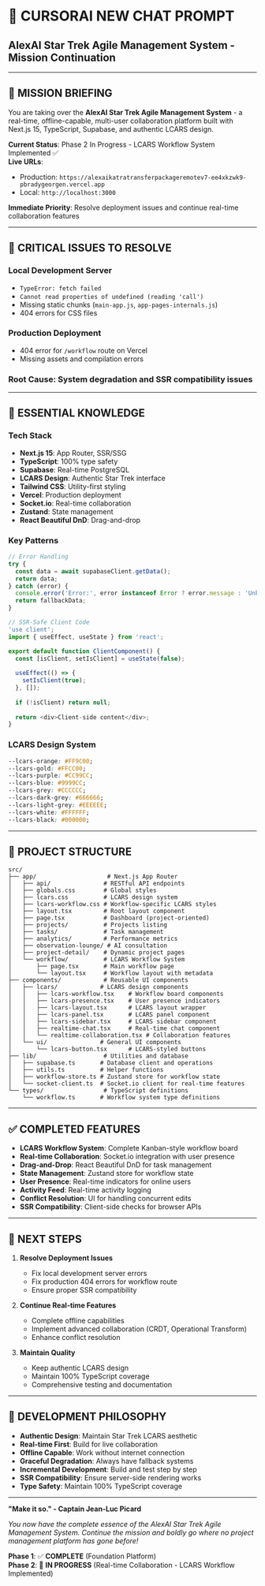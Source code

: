 # 🖖 **CURSORAI NEW CHAT PROMPT**
## **AlexAI Star Trek Agile Management System - Mission Continuation**

---

## 🎯 **MISSION BRIEFING**

You are taking over the **AlexAI Star Trek Agile Management System** - a real-time, offline-capable, multi-user collaboration platform built with Next.js 15, TypeScript, Supabase, and authentic LCARS design.

**Current Status**: Phase 2 In Progress - LCARS Workflow System Implemented ✅  
**Live URLs**: 
- Production: `https://alexaikatratransferpackageremotev7-ee4xkzwk9-pbradygeorgen.vercel.app`
- Local: `http://localhost:3000`

**Immediate Priority**: Resolve deployment issues and continue real-time collaboration features

---

## 🚨 **CRITICAL ISSUES TO RESOLVE**

### **Local Development Server**
- `TypeError: fetch failed`
- `Cannot read properties of undefined (reading 'call')`
- Missing static chunks (`main-app.js`, `app-pages-internals.js`)
- 404 errors for CSS files

### **Production Deployment**
- 404 error for `/workflow` route on Vercel
- Missing assets and compilation errors

### **Root Cause**: System degradation and SSR compatibility issues

---

## 🧠 **ESSENTIAL KNOWLEDGE**

### **Tech Stack**
- **Next.js 15**: App Router, SSR/SSG
- **TypeScript**: 100% type safety
- **Supabase**: Real-time PostgreSQL
- **LCARS Design**: Authentic Star Trek interface
- **Tailwind CSS**: Utility-first styling
- **Vercel**: Production deployment
- **Socket.io**: Real-time collaboration
- **Zustand**: State management
- **React Beautiful DnD**: Drag-and-drop

### **Key Patterns**
```typescript
// Error Handling
try {
  const data = await supabaseClient.getData();
  return data;
} catch (error) {
  console.error('Error:', error instanceof Error ? error.message : 'Unknown error');
  return fallbackData;
}

// SSR-Safe Client Code
'use client';
import { useEffect, useState } from 'react';

export default function ClientComponent() {
  const [isClient, setIsClient] = useState(false);
  
  useEffect(() => {
    setIsClient(true);
  }, []);
  
  if (!isClient) return null;
  
  return <div>Client-side content</div>;
}
```

### **LCARS Design System**
```css
--lcars-orange: #FF9C00;
--lcars-gold: #FFCC00;
--lcars-purple: #CC99CC;
--lcars-blue: #9999CC;
--lcars-grey: #CCCCCC;
--lcars-dark-grey: #666666;
--lcars-light-grey: #EEEEEE;
--lcars-white: #FFFFFF;
--lcars-black: #000000;
```

---

## 📁 **PROJECT STRUCTURE**

```
src/
├── app/                    # Next.js App Router
│   ├── api/               # RESTful API endpoints
│   ├── globals.css        # Global styles
│   ├── lcars.css          # LCARS design system
│   ├── lcars-workflow.css # Workflow-specific LCARS styles
│   ├── layout.tsx         # Root layout component
│   ├── page.tsx           # Dashboard (project-oriented)
│   ├── projects/          # Projects listing
│   ├── tasks/             # Task management
│   ├── analytics/         # Performance metrics
│   ├── observation-lounge/ # AI consultation
│   ├── project-detail/    # Dynamic project pages
│   └── workflow/          # LCARS Workflow System
│       ├── page.tsx       # Main workflow page
│       └── layout.tsx     # Workflow layout with metadata
├── components/            # Reusable UI components
│   ├── lcars/            # LCARS design components
│   │   ├── lcars-workflow.tsx    # Workflow board components
│   │   ├── lcars-presence.tsx    # User presence indicators
│   │   ├── lcars-layout.tsx      # LCARS layout wrapper
│   │   ├── lcars-panel.tsx       # LCARS panel component
│   │   ├── lcars-sidebar.tsx     # LCARS sidebar component
│   │   ├── realtime-chat.tsx     # Real-time chat component
│   │   └── realtime-collaboration.tsx # Collaboration features
│   └── ui/               # General UI components
│       └── lcars-button.tsx      # LCARS-styled buttons
├── lib/                   # Utilities and database
│   ├── supabase.ts       # Database client and operations
│   ├── utils.ts          # Helper functions
│   ├── workflow-store.ts # Zustand store for workflow state
│   └── socket-client.ts  # Socket.io client for real-time features
└── types/                 # TypeScript definitions
    └── workflow.ts       # Workflow system type definitions
```

---

## ✅ **COMPLETED FEATURES**

- **LCARS Workflow System**: Complete Kanban-style workflow board
- **Real-time Collaboration**: Socket.io integration with user presence
- **Drag-and-Drop**: React Beautiful DnD for task management
- **State Management**: Zustand store for workflow state
- **User Presence**: Real-time indicators for online users
- **Activity Feed**: Real-time activity logging
- **Conflict Resolution**: UI for handling concurrent edits
- **SSR Compatibility**: Client-side checks for browser APIs

---

## 🎯 **NEXT STEPS**

1. **Resolve Deployment Issues**
   - Fix local development server errors
   - Fix production 404 errors for workflow route
   - Ensure proper SSR compatibility

2. **Continue Real-time Features**
   - Complete offline capabilities
   - Implement advanced collaboration (CRDT, Operational Transform)
   - Enhance conflict resolution

3. **Maintain Quality**
   - Keep authentic LCARS design
   - Maintain 100% TypeScript coverage
   - Comprehensive testing and documentation

---

## 🖖 **DEVELOPMENT PHILOSOPHY**

- **Authentic Design**: Maintain Star Trek LCARS aesthetic
- **Real-time First**: Build for live collaboration
- **Offline Capable**: Work without internet connection
- **Graceful Degradation**: Always have fallback systems
- **Incremental Development**: Build and test step by step
- **SSR Compatibility**: Ensure server-side rendering works
- **Type Safety**: Maintain 100% TypeScript coverage

---

**"Make it so." - Captain Jean-Luc Picard**

*You now have the complete essence of the AlexAI Star Trek Agile Management System. Continue the mission and boldly go where no project management platform has gone before!*

**Phase 1**: ✅ **COMPLETE** (Foundation Platform)  
**Phase 2**: 🚧 **IN PROGRESS** (Real-time Collaboration - LCARS Workflow Implemented) 